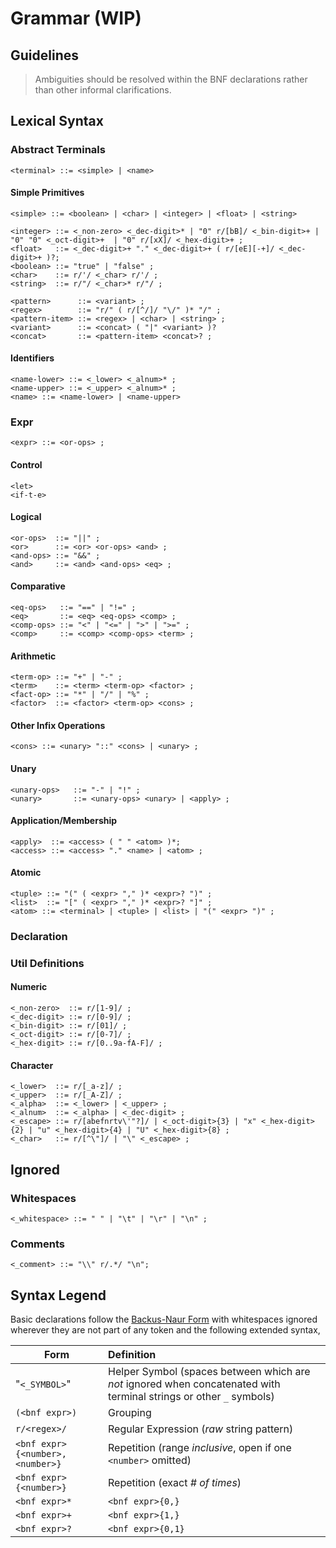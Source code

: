 # Grammar (WIP)
## Guidelines
> Ambiguities should be resolved within the BNF declarations rather than other informal clarifications.

## Lexical Syntax

### Abstract Terminals
`<terminal> ::= <simple> | <name> `

#### Simple Primitives
``<simple> ::= <boolean> | <char> | <integer> | <float> | <string> ``
```ignore
<integer> ::= <_non-zero> <_dec-digit>* | "0" r/[bB]/ <_bin-digit>+ | "0" "0" <_oct-digit>+  | "0" r/[xX]/ <_hex-digit>+ ;
<float>   ::= <_dec-digit>+ "." <_dec-digit>+ ( r/[eE][-+]/ <_dec-digit>+ )?;
<boolean> ::= "true" | "false" ;
<char>    ::= r/'/ <_char> r/'/ ;
<string>  ::= r/"/ <_char>* r/"/ ;
```
```ignore
<pattern>      ::= <variant> ;
<regex>        ::= "r/" ( r/[^/]/ "\/" )* "/" ;
<pattern-item> ::= <regex> | <char> | <string> ;
<variant>      ::= <concat> ( "|" <variant> )?
<concat>       ::= <pattern-item> <concat>? ;
```

#### Identifiers
```ignore
<name-lower> ::= <_lower> <_alnum>* ;
<name-upper> ::= <_upper> <_alnum>* ;
<name> ::= <name-lower> | <name-upper>
```

### Expr
``<expr> ::= <or-ops> ;``

#### Control
```ignore
<let>
<if-t-e>
```
#### Logical
```ignore
<or-ops>  ::= "||" ;
<or>      ::= <or> <or-ops> <and> ;
<and-ops> ::= "&&" ;
<and>     ::= <and> <and-ops> <eq> ;
```

#### Comparative
```ignore
<eq-ops>   ::= "==" | "!=" ;
<eq>       ::= <eq> <eq-ops> <comp> ;
<comp-ops> ::= "<" | "<=" | ">" | ">=" ;
<comp>     ::= <comp> <comp-ops> <term> ;
```

#### Arithmetic
```ignore
<term-op> ::= "+" | "-" ;
<term>    ::= <term> <term-op> <factor> ;
<fact-op> ::= "*" | "/" | "%" ;
<factor>  ::= <factor> <term-op> <cons> ;
```

#### Other Infix Operations
```ignore
<cons> ::= <unary> "::" <cons> | <unary> ;
```

#### Unary
```ignore
<unary-ops>   ::= "-" | "!" ;
<unary>       ::= <unary-ops> <unary> | <apply> ;
```

#### Application/Membership
```ignore
<apply>  ::= <access> ( " " <atom> )*;
<access> ::= <access> "." <name> | <atom> ;
```

#### Atomic
```ignore
<tuple> ::= "(" ( <expr> "," )* <expr>? ")" ;
<list>  ::= "[" ( <expr> "," )* <expr>? "]" ;
<atom> ::= <terminal> | <tuple> | <list> | "(" <expr> ")" ;
```

### Declaration

### Util Definitions

#### Numeric
```ignore
<_non-zero>  ::= r/[1-9]/ ;
<_dec-digit> ::= r/[0-9]/ ; 
<_bin-digit> ::= r/[01]/ ; 
<_oct-digit> ::= r/[0-7]/ ; 
<_hex-digit> ::= r/[0..9a-fA-F]/ ; 
```

#### Character
```ignore
<_lower>  ::= r/[_a-z]/ ;
<_upper>  ::= r/[_A-Z]/ ;
<_alpha>  ::= <_lower> | <_upper> ;
<_alnum>  ::= <_alpha> | <_dec-digit> ;
<_escape> ::= r/[abefnrtv\'"?]/ | <_oct-digit>{3} | "x" <_hex-digit>{2} | "u" <_hex-digit>{4} | "U" <_hex-digit>{8} ;
<_char>   ::= r/[^\"]/ | "\" <_escape> ;
```

## Ignored

### Whitespaces
``<_whitespace> ::= " " | "\t" | "\r" | "\n" ;``

### Comments
``<_comment> ::= "\\" r/.*/ "\n";``

## Syntax Legend
Basic declarations follow the [Backus-Naur Form](https://en.wikipedia.org/wiki/Backus%E2%80%93Naur_form#Overview) with whitespaces ignored wherever they are not part of any token and the following extended syntax,

| Form                             | Definition                                                                                                          |
| -------------------------------- | :------------------------------------------------------------------------------------------------------------------ |
| "`<_SYMBOL>`"                    | Helper Symbol (spaces between which are _not_ ignored when concatenated with terminal strings or other `_` symbols) |
| `(<bnf expr>)`                   | Grouping                                                                                                            |
| `r/<regex>/`                     | Regular Expression (_raw_ string pattern)                                                                           |
| `<bnf expr>{<number>, <number>}` | Repetition (range _inclusive_, open if one `<number>` omitted)                                                      |
| `<bnf expr>{<number>}`           | Repetition (exact _# of times_)                                                                                     |
| `<bnf expr>*`                    | `<bnf expr>{0,}`                                                                                                    |
| `<bnf expr>+`                    | `<bnf expr>{1,}`                                                                                                    |
| `<bnf expr>?`                    | `<bnf expr>{0,1}`                                                                                                   |